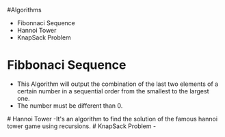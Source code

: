 #Algorithms
<ul>
<li>Fibonnaci Sequence</li>
<li>Hannoi Tower</li>
<li>KnapSack Problem</li>
</ul>

# Fibbonaci Sequence
<ul>
<li>This Algorithm will output the combination of the last two elements of a certain number in a sequential order from the smallest to the largest one.</li>
<li>The number must be different than 0.</li>
</ul>
# Hannoi Tower
-It's an algorithm to find the solution of the famous hannoi tower game using recursions.
# KnapSack Problem
-
